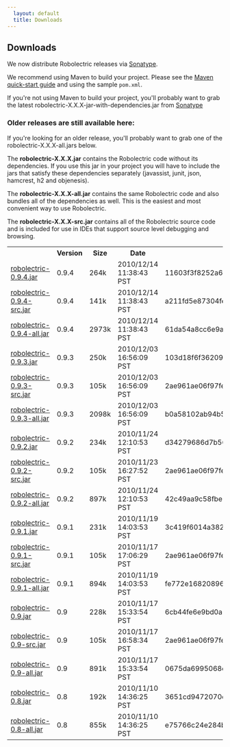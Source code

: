 ```yaml
---
  layout: default
  title: Downloads
---
```


## Downloads

We now distribute Robolectric releases via 
[Sonatype](https://oss.sonatype.org/index.html#nexus-search;quick~robolectric).

We recommend using Maven to build your project. Please see the [Maven quick-start guide](maven-quick-start.html) and using the sample `pom.xml`.

If you're not using Maven to build your project, you'll probably want to grab the latest
robolectric-X.X.X-jar-with-dependencies.jar from [Sonatype](https://oss.sonatype.org/index.html#nexus-search;quick~robolectric)

### Older releases are still available here:

If you're looking for an older release, you'll probably want to grab one of the robolectric-X.X.X-all.jars below.

The <b>robolectric-X.X.X.jar</b> contains the Robolectric code without its dependencies. If you use this jar in your project
you will have to include the jars that satisfy these dependencies separately (javassist, junit, json, hamcrest,
h2 and objenesis).

The <b>robolectric-X.X.X-all.jar</b> contains the same Robolectric code and also bundles all of the dependencies as well. This
is the easiest and most convenient way to use Robolectric.

The <b>robolectric-X.X.X-src.jar</b> contains all of the Robolectric source code and is included for use in IDEs that support
source level debugging and browsing.

<table id="standalone-downloads">
<tr>
  <th></th>
  <th>Version</th>
  <th>Size</th>
  <th>Date</th>
  <th>SHA1</th>
</tr>
<!-- START_DOWNLOADS -->
<tr>
  <td class="link"><a href="downloads/robolectric-0.9.4.jar" onClick="javascript:pageTracker._trackPageView('downloads/robolectric-0.9.4.jar'); ">robolectric-0.9.4.jar</a></td>
  <td class="version">0.9.4</td>
  <td class="size">264k</td>
  <td class="date">2010/12/14 11:38:43 PST</td>
  <td class="sha">11603f3f8252a62f4e03766ae53d3162463f2aa1</td>
</tr>
<tr>
  <td class="link"><a href="downloads/robolectric-0.9.4-src.jar" onClick="javascript:pageTracker._trackPageView('downloads/robolectric-0.9.4-src.jar'); ">robolectric-0.9.4-src.jar</a></td>
  <td class="version">0.9.4</td>
  <td class="size">141k</td>
  <td class="date">2010/12/14 11:38:43 PST</td>
  <td class="sha">a211fd5e87304feaf4e3d88eefad0f2ac96dd410</td>
</tr>
<tr>
  <td class="link"><a href="downloads/robolectric-0.9.4-all.jar" onClick="javascript:pageTracker._trackPageView('downloads/robolectric-0.9.4-all.jar'); ">robolectric-0.9.4-all.jar</a></td>
  <td class="version">0.9.4</td>
  <td class="size">2973k</td>
  <td class="date">2010/12/14 11:38:43 PST</td>
  <td class="sha">61da54a8cc6e9acf9b42ebede706ee1f7d00a0a4</td>
</tr>
<tr>
  <td class="link"><a href="downloads/robolectric-0.9.3.jar" onClick="javascript:pageTracker._trackPageView('downloads/robolectric-0.9.3.jar'); ">robolectric-0.9.3.jar</a></td>
  <td class="version">0.9.3</td>
  <td class="size">250k</td>
  <td class="date">2010/12/03 16:56:09 PST</td>
  <td class="sha">103d18f6f36209cd76d8e853bc1e83a0a7bdfd89</td>
</tr>
<tr>
  <td class="link"><a href="downloads/robolectric-0.9.3-src.jar" onClick="javascript:pageTracker._trackPageView('downloads/robolectric-0.9.3-src.jar'); ">robolectric-0.9.3-src.jar</a></td>
  <td class="version">0.9.3</td>
  <td class="size">105k</td>
  <td class="date">2010/12/03 16:56:09 PST</td>
  <td class="sha">2ae961ae06f97fee0980f46fc0e99e33eb8fe9ab</td>
</tr>
<tr>
  <td class="link"><a href="downloads/robolectric-0.9.3-all.jar" onClick="javascript:pageTracker._trackPageView('downloads/robolectric-0.9.3-all.jar'); ">robolectric-0.9.3-all.jar</a></td>
  <td class="version">0.9.3</td>
  <td class="size">2098k</td>
  <td class="date">2010/12/03 16:56:09 PST</td>
  <td class="sha">b0a58102ab94b5aaf9148fa9d31e3bd1bba79d11</td>
</tr>
<tr>
  <td class="link"><a href="downloads/robolectric-0.9.2.jar" onClick="javascript:pageTracker._trackPageView('downloads/robolectric-0.9.2.jar'); ">robolectric-0.9.2.jar</a></td>
  <td class="version">0.9.2</td>
  <td class="size">234k</td>
  <td class="date">2010/11/24 12:10:53 PST</td>
  <td class="sha">d34279686d7b56fd2fd3e349680e3dd9b23e040d</td>
</tr>
<tr>
  <td class="link"><a href="downloads/robolectric-0.9.2-src.jar" onClick="javascript:pageTracker._trackPageView('downloads/robolectric-0.9.2-src.jar'); ">robolectric-0.9.2-src.jar</a></td>
  <td class="version">0.9.2</td>
  <td class="size">105k</td>
  <td class="date">2010/11/23 16:27:52 PST</td>
  <td class="sha">2ae961ae06f97fee0980f46fc0e99e33eb8fe9ab</td>
</tr>
<tr>
  <td class="link"><a href="downloads/robolectric-0.9.2-all.jar" onClick="javascript:pageTracker._trackPageView('downloads/robolectric-0.9.2-all.jar'); ">robolectric-0.9.2-all.jar</a></td>
  <td class="version">0.9.2</td>
  <td class="size">897k</td>
  <td class="date">2010/11/24 12:10:53 PST</td>
  <td class="sha">42c49aa9c58fbe56f1236ee7cac9eee9be07229c</td>
</tr>
<tr>
  <td class="link"><a href="downloads/robolectric-0.9.1.jar" onClick="javascript:pageTracker._trackPageView('downloads/robolectric-0.9.1.jar'); ">robolectric-0.9.1.jar</a></td>
  <td class="version">0.9.1</td>
  <td class="size">231k</td>
  <td class="date">2010/11/19 14:03:53 PST</td>
  <td class="sha">3c419f6014a382e48de89da5fac6c61cdda832cd</td>
</tr>
<tr>
  <td class="link"><a href="downloads/robolectric-0.9.1-src.jar" onClick="javascript:pageTracker._trackPageView('downloads/robolectric-0.9.1-src.jar'); ">robolectric-0.9.1-src.jar</a></td>
  <td class="version">0.9.1</td>
  <td class="size">105k</td>
  <td class="date">2010/11/17 17:06:29 PST</td>
  <td class="sha">2ae961ae06f97fee0980f46fc0e99e33eb8fe9ab</td>
</tr>
<tr>
  <td class="link"><a href="downloads/robolectric-0.9.1-all.jar" onClick="javascript:pageTracker._trackPageView('downloads/robolectric-0.9.1-all.jar'); ">robolectric-0.9.1-all.jar</a></td>
  <td class="version">0.9.1</td>
  <td class="size">894k</td>
  <td class="date">2010/11/19 14:03:53 PST</td>
  <td class="sha">fe772e16820896d860459059e6a440e54e17d834</td>
</tr>
<tr>
  <td class="link"><a href="downloads/robolectric-0.9.jar" onClick="javascript:pageTracker._trackPageView('downloads/robolectric-0.9.jar'); ">robolectric-0.9.jar</a></td>
  <td class="version">0.9</td>
  <td class="size">228k</td>
  <td class="date">2010/11/17 15:33:54 PST</td>
  <td class="sha">6cb44fe6e9bd0a62e0b2038e8b3cd088736795ba</td>
</tr>
<tr>
  <td class="link"><a href="downloads/robolectric-0.9-src.jar" onClick="javascript:pageTracker._trackPageView('downloads/robolectric-0.9-src.jar'); ">robolectric-0.9-src.jar</a></td>
  <td class="version">0.9</td>
  <td class="size">105k</td>
  <td class="date">2010/11/17 16:58:34 PST</td>
  <td class="sha">2ae961ae06f97fee0980f46fc0e99e33eb8fe9ab</td>
</tr>
<tr>
  <td class="link"><a href="downloads/robolectric-0.9-all.jar" onClick="javascript:pageTracker._trackPageView('downloads/robolectric-0.9-all.jar'); ">robolectric-0.9-all.jar</a></td>
  <td class="version">0.9</td>
  <td class="size">891k</td>
  <td class="date">2010/11/17 15:33:54 PST</td>
  <td class="sha">0675da6995068e3d065f76155a864628cc70b3be</td>
</tr>
<tr>
  <td class="link"><a href="downloads/robolectric-0.8.jar" onClick="javascript:pageTracker._trackPageView('downloads/robolectric-0.8.jar'); ">robolectric-0.8.jar</a></td>
  <td class="version">0.8</td>
  <td class="size">192k</td>
  <td class="date">2010/11/10 14:36:25 PST</td>
  <td class="sha">3651cd9472070c7141cf8a8530e29713274b3679</td>
</tr>
<tr>
  <td class="link"><a href="downloads/robolectric-0.8-all.jar" onClick="javascript:pageTracker._trackPageView('downloads/robolectric-0.8-all.jar'); ">robolectric-0.8-all.jar</a></td>
  <td class="version">0.8</td>
  <td class="size">855k</td>
  <td class="date">2010/11/10 14:36:25 PST</td>
  <td class="sha">e75766c24e284b9355dad55a2e2fba9184c60f16</td>
</tr>
<!-- END_DOWNLOADS -->
</table>

